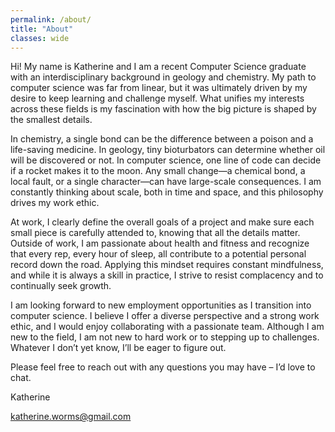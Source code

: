 ```yaml
---
permalink: /about/
title: "About"
classes: wide
---
```


Hi! My name is Katherine and I am a recent Computer Science graduate with an interdisciplinary background in geology and chemistry. My path to computer science was far from linear, but it was ultimately driven by my desire to keep learning and challenge myself. What unifies my interests across these fields is my fascination with how the big picture is shaped by the smallest details.

In chemistry, a single bond can be the difference between a poison and a life-saving medicine. In geology, tiny bioturbators can determine whether oil will be discovered or not. In computer science, one line of code can decide if a rocket makes it to the moon. Any small change—a chemical bond, a local fault, or a single character—can have large-scale consequences. I am constantly thinking about scale, both in time and space, and this philosophy drives my work ethic.

At work, I clearly define the overall goals of a project and make sure each small piece is carefully attended to, knowing that all the details matter. Outside of work, I am passionate about health and fitness and recognize that every rep, every hour of sleep, all contribute to a potential personal record down the road. Applying this mindset requires constant mindfulness, and while it is always a skill in practice, I strive to resist complacency and to continually seek growth.

I am looking forward to new employment opportunities as I transition into computer science. I believe I offer a diverse perspective and a strong work ethic, and I would enjoy collaborating with a passionate team. Although I am new to the field, I am not new to hard work or to stepping up to challenges. Whatever I don’t yet know, I’ll be eager to figure out.

Please feel free to reach out with any questions you may have – I’d love to chat. 

Katherine 

katherine.worms@gmail.com
